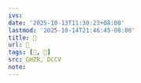```yaml
---
ivs:
date: '2025-10-13T11:30:23+08:00'
lastmod: '2025-10-14T21:46:45-08:00'
title: 󰥧
url: 󰥧
tags: [󰥦, 𥈉]
src: GHZR, DCCV
note:
---
```

